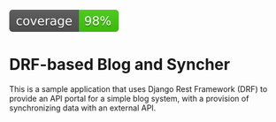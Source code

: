 ![code coverage](https://raw.githubusercontent.com/alexey74/str_blog/coverage-badge/coverage.svg)

# DRF-based Blog and Syncher

This is a sample application that uses Django Rest Framework (DRF) to provide an API portal
for a simple blog system, with a provision of synchronizing data with an external API.


